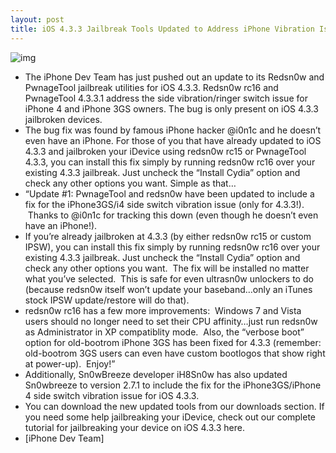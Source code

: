 ```yaml
---
layout: post
title: iOS 4.3.3 Jailbreak Tools Updated to Address iPhone Vibration Issue
---
```

![img](http://media.idownloadblog.com/wp-content/uploads/2011/05/State-of-the-4.3.2-jailbreak-e1303697887589.png)
* The iPhone Dev Team has just pushed out an update to its Redsn0w and PwnageTool jailbreak utilities for iOS 4.3.3. Redsn0w rc16 and PwnageTool 4.3.3.1 address the side vibration/ringer switch issue for iPhone 4 and iPhone 3GS owners. The bug is only present on iOS 4.3.3 jailbroken devices.
* The bug fix was found by famous iPhone hacker @i0n1c and he doesn’t even have an iPhone. For those of you that have already updated to iOS 4.3.3 and jailbroken your iDevice using redsn0w rc15 or PwnageTool 4.3.3, you can install this fix simply by running redsn0w rc16 over your existing 4.3.3 jailbreak. Just uncheck the “Install Cydia” option and check any other options you want. Simple as that… 
* “Update #1: PwnageTool and redsn0w have been updated to include a fix for the iPhone3GS/i4 side switch vibration issue (only for 4.3.3!).  Thanks to @i0n1c for tracking this down (even though he doesn’t even have an iPhone!).
* If you’re already jailbroken at 4.3.3 (by either redsn0w rc15 or custom IPSW), you can install this fix simply by running redsn0w rc16 over your existing 4.3.3 jailbreak. Just uncheck the “Install Cydia” option and check any other options you want.  The fix will be installed no matter what you’ve selected.  This is safe for even ultrasn0w unlockers to do (because redsn0w itself won’t update your baseband…only an iTunes stock IPSW update/restore will do that).
* redsn0w rc16 has a few more improvements:  Windows 7 and Vista users should no longer need to set their CPU affinity…just run redsn0w as Administrator in XP compatiblity mode.  Also, the “verbose boot” option for old-bootrom iPhone 3GS has been fixed for 4.3.3 (remember: old-bootrom 3GS users can even have custom bootlogos that show right at power-up).  Enjoy!”
* Additionally, Sn0wBreeze developer iH8Sn0w has also updated Sn0wbreeze to version 2.7.1 to include the fix for the iPhone3GS/iPhone 4 side switch vibration issue for iOS 4.3.3.
* You can download the new updated tools from our downloads section. If you need some help jailbreaking your iDevice, check out our complete tutorial for jailbreaking your device on iOS 4.3.3 here.
* [iPhone Dev Team]

